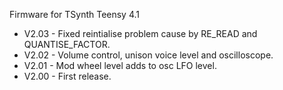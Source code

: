 Firmware for TSynth Teensy 4.1

- V2.03 - Fixed reintialise problem cause by RE_READ and QUANTISE_FACTOR.
- V2.02 - Volume control, unison voice level and oscilloscope.
- V2.01 - Mod wheel level adds to osc LFO level.
- V2.00 - First release.
